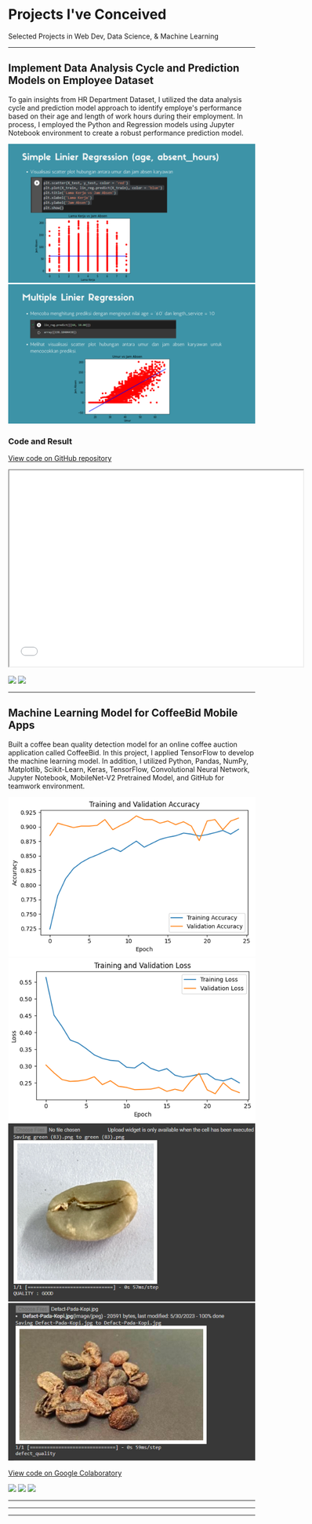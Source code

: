 # Projects I've Conceived
Selected Projects in Web Dev, Data Science, & Machine Learning

---

## Implement Data Analysis Cycle and Prediction Models on Employee Dataset

To gain insights from HR Department Dataset, I utilized the data analysis cycle and prediction model approach to identify employe's performance based on their age and length of work hours during their employment. In process, I employed the Python and Regression models using Jupyter Notebook environment to create a robust performance prediction model.

<img src="images/SimpleLinier.png?raw=true"/>

<img src="images/MultipleLinier.png?raw=true"/>

### Code and Result
[View code on GitHub repository](https://github.com/HadadKarsa/portfolio-dataanalytics)
<iframe src="pdf/dataanalisisporto.pdf?raw=true" width="600" height="400"></iframe>

[![](https://img.shields.io/badge/Python-white?logo=Python)](#) [![](https://img.shields.io/badge/Jupyter-white?logo=Jupyter)](#)

---
## Machine Learning Model for CoffeeBid Mobile Apps
Built a coffee bean quality detection model for an online coffee auction application called CoffeeBid. In this project, I applied
TensorFlow to develop the machine learning model. In addition, I utilized Python, Pandas, NumPy, Matplotlib, Scikit-Learn, Keras, TensorFlow, Convolutional Neural Network, Jupyter Notebook, MobileNet-V2 Pretrained Model, and GitHub for teamwork environment.

<img src="images/train.png?raw=true"/>

<img src="images/trainlost.png?raw=true"/>

<img src="images/good_coffee.png?raw=true"/>

<img src="images/defect_coffee.png?raw=true"/>

[View code on Google Colaboratory](https://colab.research.google.com/drive/13RclWO19sg24Dl76Kk-aTQcQKuTHKCTe?usp=sharing)

[![](https://img.shields.io/badge/Python-white?logo=Python)](#) [![](https://img.shields.io/badge/Jupyter-white?logo=Jupyter)](#) [![](https://img.shields.io/badge/TensorFlow-white?logo=tensorflow)](#)

---

---




---
<!-- Remove above link if you don't want to attibute -->
